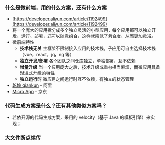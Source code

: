 ### 什么是微前端，用的什么方案，还有什么方案

- [https://developer.aliyun.com/article/1192499](https://developer.aliyun.com/article/1192499)
- 将一个庞大的应用拆分成多个独立灵活的小型应用，每个应用都可以独立开发、运行、部署，还可以随意组合，这样就降低了耦合度，从而更加灵活。
- 微前端特性
	- **技术栈无关** 主框架不限制接入应用的技术栈，子应用可自主选择技术栈（vue，react，jq，ng 等）
	- **独立开发/部署** 各个团队之间仓库独立，单独部署，互不依赖
	- **增量升级** 当一个应用庞大之后，技术升级或重构相当麻烦，而微应用具备渐进式升级的特性
	- **独立运行时** 微应用之间运行时互不依赖，有独立的状态管理
- [乾坤 qiankun](https://qiankun.umijs.org/zh) - 阿里
- [Micro App](https://micro-zoe.github.io/micro-app/docs.html#/) - 京东

### 代码生成方案是什么？还有其他类似方案吗？

- 若依开源的代码生成方案，采用的 velocity（基于 Java 的模板引擎）来实现；

### 大文件断点续传
